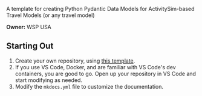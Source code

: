 A template for creating Python Pydantic Data Models for ActivitySim-based Travel Models (or any travel model)

**Owner:** WSP USA

## Starting Out
1. Create your own repository, using [this template](https://wsp-sag.github.io/activitysim-data-model-template).
2. If you use VS Code, Docker, and are familiar with VS Code's dev containers, you are good to go. Open up your repository in VS Code and start modifying as needed.
3. Modify the `mkdocs.yml` file to customize the documentation. 
